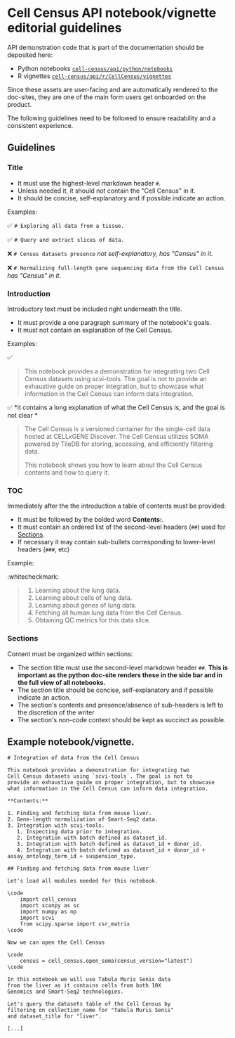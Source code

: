 # Cell Census API notebook/vignette editorial guidelines

API demonstration code that is part of the documentation should be deposited here: 

- Python notebooks [`cell-census/api/python/notebooks`](https://github.com/chanzuckerberg/cell-census/tree/main/api/python/notebooks)
- R vignettes [`cell-census/api/r/CellCensus/vignettes`](https://github.com/chanzuckerberg/cell-census/tree/main/api/r/CellCensus/vignettes)


Since these assets are user-facing and are automatically rendered to the doc-sites, they are one of the main form users get onboarded on the product. 

The following guidelines need to be followed to ensure readability and a consistent experience.

## Guidelines

### Title

* It must use the highest-level markdown header `#`.
* Unless needed it, it should not contain the "Cell Census" in it.
* It should be concise, self-explanatory and if possible indicate an action.

Examples:

:white_check_mark: `# Exploring all data from a tissue.`

:white_check_mark: `# Query and extract slices of data.`

:x: `# Census datasets presence` *not self-explanatory, has "Census" in it.*

:x: `# Normalizing full-length gene sequencing data from the Cell Census` *has "Census" in it.*

### Introduction

Introductory text must be included right underneath the title.

* It must provide a one paragraph summary of the notebook's goals.
* It must not contain an explanation of the Cell Census.

Examples: 

:white_check_mark:

> This notebook provides a demonstration for integrating two Cell Census datasets using scvi-tools. The goal is not to provide an exhaustive guide on proper integration, but to showcase what information in the Cell Census can inform data integration.

:white_check_mark: *it contains a long explanation of what the Cell Census is, and the goal is not clear *

> The Cell Census is a versioned container for the single-cell data hosted at CELLxGENE Discover. The Cell Census utilizes SOMA powered by TileDB for storing, accessing, and efficiently filtering data.
>
>This notebook shows you how to learn about the Cell Census contents and how to query it.

### TOC 

Immediately after the the introduction a table of contents must be provided:

* It must be followed by the bolded word **Contents:**. 
* It must contain an ordered list of the second-level headers (`##`) used for [Sections](#Sections).
* If necessary it may contain sub-bullets corresponding to lower-level headers (`###`, etc)

Example:

:whitecheckmark:

> 1. Learning about the lung data.
>  1. Learning about cells of lung data.
>  1. Learning about genes of lung data.
> 1. Fetching all human lung data from the Cell Census.
> 1. Obtaining QC metrics for this data slice.

### Sections

Content must be organized within sections:

* The section title must use the second-level markdown header `##`. **This is important as the python doc-site renders these in the side bar and in the full view of all notebooks.**
* The section title should be concise, self-explanatory and if possible indicate an action.
* The section's contents and presence/absence of sub-headers is left to the discretion of the writer
* The section's non-code context should be kept as succinct as possible.


## Example notebook/vignette. 

```
# Integration of data from the Cell Census

This notebook provides a demonstration for integrating two 
Cell Census datasets using `scvi-tools`. The goal is not to 
provide an exhaustive guide on proper integration, but to showcase 
what information in the Cell Census can inform data integration.

**Contents:**

1. Finding and fetching data from mouse liver.
2. Gene-length normalization of Smart-Seq2 data.
3. Integration with scvi-tools.
   1. Inspecting data prior to integration.
   2. Integration with batch defined as dataset_id.
   3. Integration with batch defined as dataset_id + donor_id.
   4. Integration with batch defined as dataset_id + donor_id + assay_ontology_term_id + suspension_type.

## Finding and fetching data from mouse liver

Let's load all modules needed for this notebook.

\code
	import cell_census
	import scanpy as sc
	import numpy as np
	import scvi
	from scipy.sparse import csr_matrix
\code 

Now we can open the Cell Census 

\code 
	census = cell_census.open_soma(census_version="latest")
\code

In this notebook we will use Tabula Muris Senis data 
from the liver as it contains cells from both 10X 
Genomics and Smart-Seq2 technologies.

Let's query the datasets table of the Cell Census by 
filtering on collection_name for "Tabula Muris Senis" 
and dataset_title for "liver".

[...]
```
